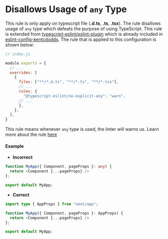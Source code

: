 # Disallows Usage of `any` Type

This rule is only apply on typescript file (**.d.ts**, **.ts**, **.tsx**). The rule disallows usage of `any` type which defeats the purpose of using TypeScript. This rule is extended from [typescript-eslint/eslint-plugin](https://github.com/typescript-eslint/typescript-eslint/tree/master/packages/eslint-plugin) which is already included in [eslint-config-kentcdodds](https://github.com/kentcdodds/eslint-config-kentcdodds). The rule that is applied to this configuration is shown below:

```js
// index.js

module.exports = {
  // ...
  overrides: [
    {
      files: ["**/*.d.ts", "**/*.ts", "**/*.tsx"],
      // ...
      rules: {
        "@typescript-eslint/no-explicit-any": "warn",
      // ...
      },
    },
  ],
}
```

This rule means whenever `any` type is used, the linter will warns us. Learn more about the rule [here](https://github.com/typescript-eslint/typescript-eslint/blob/master/packages/eslint-plugin/docs/rules/no-explicit-any.md)

#### Example

- **Incorrect**

```ts
function MyApp({ Component, pageProps }: any) {
  return <Component {...pageProps} />
};

export default MyApp;
```

- **Correct**

```ts
import type { AppProps } from "next/app";

function MyApp({ Component, pageProps }: AppProps) {
  return <Component {...pageProps} />
};

export default MyApp;
```

